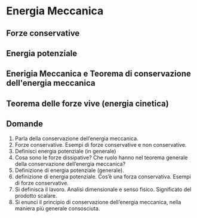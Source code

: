 # Energia Meccanica
## Forze conservative
## Energia potenziale

## Enerigia Meccanica e Teorema di conservazione dell'energia meccanica
## Teorema delle forze vive (energia cinetica)

## Domande
1. Parla della conservazione dell’energia meccanica.
2. Forze conservative. Esempi di forze conservative e non conservative.
3. Definisci energia potenziale (in generale)
4. Cosa sono le forze dissipative? Che ruolo hanno nel teorema generale della conservazione dell’energia meccanica?
5. Definizione di energia potenziale (generale).
6. definizione di energia potenziale. Cos’è una forza conservativa. Esempi di forze conservative.
7.  Si definisca il lavoro. Analisi dimensionale e senso fisico. Significato del prodotto scalare.
8. Si enunci il principio di conservazione dell’energia meccanica, nella maniera più generale consosciuta.



